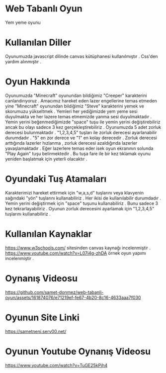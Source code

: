 # Web Tabanlı Oyun
  Yem yeme oyunu
# Kullanılan Diller
  Oyunumuzda javascript dilinde canvas kütüphanesi kullanılmıştır . Css'den yardım alınmıştır .
# Oyun Hakkında
  Oyunumuzda "Minecraft" oyunundan bildiğimiz "Creeper" karakterini canlandırıyoruz . Amacımız hareket eden lazer engellerine temas etmeden yine "Minecraft" oyunundan bildiğimiz "Steve" karakterini yemek ve skorumuzu yükseltmek . Yemleri her yediğimizde yem yeme sesi duyulmakta ve her lazere temas etmemizde yanma sesi duyulmaktadır . Yemin yerini beğenmediğimizde "space" tuşu ile yemin yerini değiştirebiliriz ancak bu olayı sadece 3 kez gerçekleştirebiliriz . Oyunumuzda 5 adet zorluk derecesi bulunmaktadır . "1,2,3,4,5" tuşları ile zorluk derecesi ayarlanabilir durumdadır . "5" en zor derece ve "1" en kolay derecedir . Zorluk derecesi arttığında lazerler hızlanma , zorluk derecesi azaldığında lazerler yavaşlamaktadır . Eğer lazerlere temas eder isek oyun ekranının solunda "Play Again" tuşu belirmektedir . Bu tuşa fare ile bir kez tıklamak oyunu yeniden başlatmak için yeterli olacaktır . 
# Oyundaki Tuş Atamaları
  Karakterimizi hareket ettirmek için "w,a,s,d" tuşlarını veya klavyenin sağındaki "yön" tuşlarını kullanabiliriz . Her ikisi de kullanılabilir durumdadır . 
  Yemin yerini değiştirmek için "space" tuşunu kullanabiliriz . Bunu sadece 3 kez tekrarlayabiliriz .
  Oyunun zorluk derecesini ayarlamak için "1,2,3,4,5" tuşlarını kullanabiliriz .
# Kullanılan Kaynaklar
  https://www.w3schools.com/     sitesinden canvas kaynağı incelenmiştir . 
  https://www.youtube.com/watch?v=L07i4g-zhDA     örnek oyun yapımı incelenmiştir . 

# Oynanış Videosu
https://github.com/samet-donmez/web-tabanli-oyun/assets/161874076/e71219ef-fe67-4b20-8c16-4633aaa7f030

# Oyunun Site Linki
https://sametneni.serv00.net/

# Oyunun Youtube Oynanış Videosu
https://www.youtube.com/watch?v=TuGE25kPjh4



